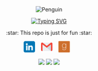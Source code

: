 <p align="center">
    <img align="center" src="https://raw.githubusercontent.com/Tarikul-Islam-Anik/Animated-Fluent-Emojis/master/Emojis/Animals/Penguin.png" alt="Penguin" width="15%" />
</p>
<div align="center">
    
   [![Typing SVG](https://readme-typing-svg.demolab.com?font=Fira+Code&pause=1000&color=F7EC00&center=true&vCenter=true&width=435&lines=Welcome+to+Sherly's+Github!+%F0%9F%92%9B)](https://git.io/typing-svg)
   <p>
      :star: This repo is just for fun :star:
   </p>
   <p align="center">
       <a href="https://id.linkedin.com/in/sherly-santiadi-2723a821a"><img src="img/linkedin.png" width="30" height="30"></a>&nbsp;&nbsp;&nbsp;
       <a href="mailto:sntdshrly@gmail.com"><img src="img/gmail.png" width="30" height="30"></a>&nbsp;&nbsp;&nbsp;
       <a href="https://www.goodreads.com/user/show/142843116-sherly-santiadi"><img src="img/social.png" width="30" height="30"></a>&nbsp;&nbsp;&nbsp;
   </p>
</div>

<div align="center">

![](http://github-profile-summary-cards.vercel.app/api/cards/most-commit-language?username=sntdshrly&theme=vision_friendly_dark)
![](http://github-profile-summary-cards.vercel.app/api/cards/stats?username=sntdshrly&theme=vision_friendly_dark)
![](http://github-profile-summary-cards.vercel.app/api/cards/productive-time?username=sntdshrly&theme=vision_friendly_dark&utcOffset=8)

</div>
